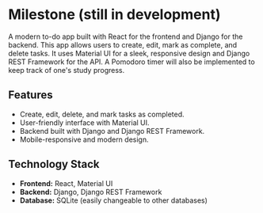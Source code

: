 # Milestone (still in development)

A modern to-do app built with React for the frontend and Django for the backend. This app allows users to create, edit, mark as complete, and delete tasks. It uses Material UI for a sleek, responsive design and Django REST Framework for the API. A Pomodoro timer will also be implemented to keep track of one's study progress.

## Features
- Create, edit, delete, and mark tasks as completed.
- User-friendly interface with Material UI.
- Backend built with Django and Django REST Framework.
- Mobile-responsive and modern design.

## Technology Stack
- **Frontend:** React, Material UI
- **Backend:** Django, Django REST Framework
- **Database:** SQLite (easily changeable to other databases)
